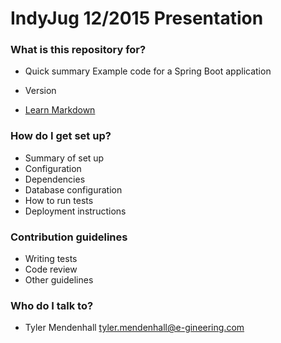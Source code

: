 # IndyJug 12/2015 Presentation #

### What is this repository for? ###

* Quick summary
  Example code for a Spring Boot application

* Version
* [Learn Markdown](https://bitbucket.org/tutorials/markdowndemo)

### How do I get set up? ###

* Summary of set up
* Configuration
* Dependencies
* Database configuration
* How to run tests
* Deployment instructions

### Contribution guidelines ###

* Writing tests
* Code review
* Other guidelines

### Who do I talk to? ###

* Tyler Mendenhall tyler.mendenhall@e-gineering.com